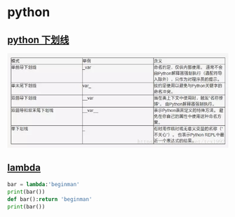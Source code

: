 # python
## [python 下划线](https://blog.csdn.net/tcx1992/article/details/80105645) 
![python下划线](./src/python_.png)
## [lambda](https://blog.csdn.net/answer3lin/article/details/86352009)
```python
bar = lambda:'beginman'
print(bar())
def bar():return 'beginman'
print(bar())
```